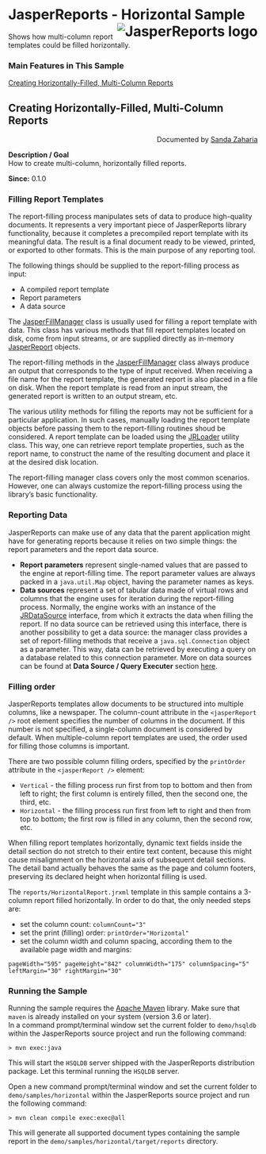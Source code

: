 
# <a name='top'>JasperReports</a> - Horizontal Sample <img src="https://jasperreports.sourceforge.net/resources/jasperreports.svg" alt="JasperReports logo" align="right"/>

Shows how multi-column report templates could be filled horizontally.

### Main Features in This Sample

[Creating Horizontally-Filled, Multi-Column Reports](#horizontal)

## <a name='horizontal'>Creating</a> Horizontally-Filled, Multi-Column Reports
<div align="right">Documented by <a href='mailto:shertage@users.sourceforge.net'>Sanda Zaharia</a></div>

**Description / Goal**\
How to create multi-column, horizontally filled reports.

**Since:** 0.1.0

### Filling Report Templates

The report-filling process manipulates sets of data to produce high-quality documents. It represents a very important piece of JasperReports library functionality, because it completes a precompiled report template with its meaningful data. The result is a final document ready to be viewed, printed, or exported to other formats. This is the main purpose of any reporting tool.

The following things should be supplied to the report-filling process as input:

- A compiled report template
- Report parameters
- A data source

The [JasperFillManager](https://jasperreports.sourceforge.net/api/net/sf/jasperreports/engine/JasperFillManager.html) class is usually used for filling a report template with data. This class has various methods that fill report templates located on disk, come from input streams, or are supplied directly as in-memory [JasperReport](https://jasperreports.sourceforge.net/api/net/sf/jasperreports/engine/JasperReport.html) objects.

The report-filling methods in the [JasperFillManager](https://jasperreports.sourceforge.net/api/net/sf/jasperreports/engine/JasperFillManager.html) class always produce an output that corresponds to the type of input received. When receiving a file name for the report template, the generated report is also placed in a file on disk. When the report template is read from an input stream, the generated report is written to an output stream, etc.

The various utility methods for filling the reports may not be sufficient for a particular application. In such cases, manually loading the report template objects before passing them to the report-filling routines shoud be considered. A report template can be loaded using the [JRLoader](https://jasperreports.sourceforge.net/api/net/sf/jasperreports/engine/util/JRLoader.html) utility class. This way, one can retrieve report template properties, such as the report name, to construct the name of the resulting document and place it at the desired disk location.

The report-filling manager class covers only the most common scenarios. However, one can always customize the report-filling process using the library’s basic functionality.

### Reporting Data

JasperReports can make use of any data that the parent application might have for generating reports because it relies on two simple things: the report parameters and the report data source.
- **Report parameters** represent single-named values that are passed to the engine at report-filling time. The report parameter values are always packed in a `java.util.Map` object, having the parameter names as keys.
- **Data sources** represent a set of tabular data made of virtual rows and columns that the engine uses for iteration during the report-filling process. Normally, the engine works with an instance of the [JRDataSource](https://jasperreports.sourceforge.net/api/net/sf/jasperreports/engine/JRDataSource.html) interface, from which it extracts the data when filling the report. If no data source can be retrieved using this interface, there is another possibility to get a data source: the manager class provides a set of report-filling methods that receive a `java.sql.Connection` object as a parameter. This way, data can be retrieved by executing a query on a database related to this connection parameter. More on data sources can be found at **Data Source / Query Executer** section [here](../sample.reference.html#DataSourceQueryExecuter).

### Filling order

JasperReports templates allow documents to be structured into multiple columns, like a newspaper. The column-count attribute in the `<jasperReport />` root element specifies the number of columns in the document. If this number is not specified, a single-column document is considered by default. When multiple-column report templates are used, the order used for filling those columns is important.

There are two possible column filling orders, specified by the `printOrder` attribute in the `<jasperReport />` element:
- `Vertical` - the filling process run first from top to bottom and then from left to right; the first column is entirely filled, then the second one, the third, etc.
- `Horizontal` - the filling process run first from left to right and then from top to bottom; the first row is filled in any column, then the second row, etc.

When filling report templates horizontally, dynamic text fields inside the detail section do not stretch to their entire text content, because this might cause misalignment on the horizontal axis of subsequent detail sections. The detail band actually behaves the same as the page and column footers, preserving its declared height when horizontal filling is used.

The `reports/HorizontalReport.jrxml` template in this sample contains a 3-column report filled horizontally. In order to do that, the only needed steps are:

- set the column count: `columnCount="3"`
- set the print (filling) order: `printOrder="Horizontal"`
- set the column width and column spacing, according them to the available page width and margins: 
```
pageWidth="595" pageHeight="842" columnWidth="175" columnSpacing="5" leftMargin="30" rightMargin="30"
```
### Running the Sample

Running the sample requires the [Apache Maven](https://maven.apache.org) library. Make sure that `maven` is already installed on your system (version 3.6 or later).\
In a command prompt/terminal window set the current folder to `demo/hsqldb` within the JasperReports source project and run the following command:
```
> mvn exec:java
```
This will start the `HSQLDB` server shipped with the JasperReports distribution package. Let this terminal running the `HSQLDB` server.

Open a new command prompt/terminal window and set the current folder to `demo/samples/horizontal` within the JasperReports source project and run the following command:
```
> mvn clean compile exec:exec@all
```
This will generate all supported document types containing the sample report in the `demo/samples/horizontal/target/reports` directory.
